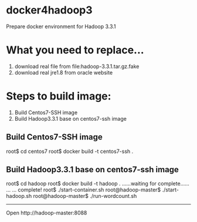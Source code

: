 # docker4hadoop3
Prepare docker environment for Hadoop 3.3.1

# What you need to replace...
1. download real file from file:hadoop-3.3.1.tar.gz.fake
2. download real jre1.8 from oracle website

# Steps to build image:
1. Build Centos7-SSH image
2. Build Hadoop3.3.1 base on centos7-ssh image

## Build Centos7-SSH image
root$ cd centos7
root$ docker build -t centos7-ssh .

## Build Hadoop3.3.1 base on centos7-ssh image
root$ cd hadoop
root$ docker build -t hadoop .
......waiting for complete......
...
...
complete!
root$ ./start-container.sh
root@hadoop-master$ ./start-hadoop.sh
root@hadoop-master$ ./run-wordcount.sh

---------------
Open http://hadoop-master:8088
